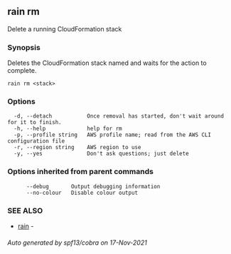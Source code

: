 ## rain rm

Delete a running CloudFormation stack

### Synopsis

Deletes the CloudFormation stack named <stack> and waits for the action to complete.

```
rain rm <stack>
```

### Options

```
  -d, --detach           Once removal has started, don't wait around for it to finish.
  -h, --help             help for rm
  -p, --profile string   AWS profile name; read from the AWS CLI configuration file
  -r, --region string    AWS region to use
  -y, --yes              Don't ask questions; just delete
```

### Options inherited from parent commands

```
      --debug       Output debugging information
      --no-colour   Disable colour output
```

### SEE ALSO

* [rain](index.md)	 - 

###### Auto generated by spf13/cobra on 17-Nov-2021
